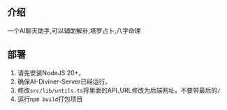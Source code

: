 ## 介绍
一个AI聊天助手,可以辅助解卦,塔罗占卜,八字命理
## 部署
1. 请先安装NodeJS 20+。
2. 确保AI-Diviner-Server已经运行。
3. 修改`src/lib/untils.ts`将里面的API_URL修改为后端网址，不要带最后的`/`
4. 运行`npm build`打包项目
